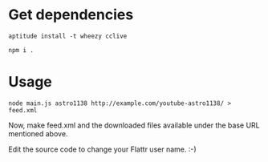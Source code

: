 Get dependencies
============

```
aptitude install -t wheezy cclive

npm i .
```

Usage
=====

```
node main.js astro1138 http://example.com/youtube-astro1138/ > feed.xml
```

Now, make feed.xml and the downloaded files available under the base URL mentioned above.

Edit the source code to change your Flattr user name. :-)
